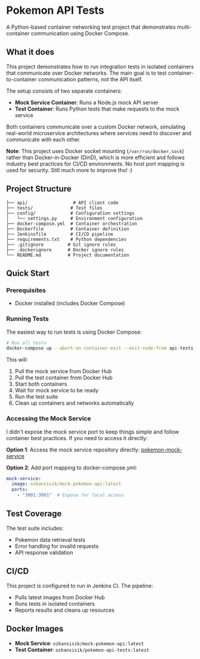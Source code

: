 # Pokemon API Tests

A Python-based container networking test project that demonstrates multi-container communication using Docker Compose.

## What it does

This project demonstrates how to run integration tests in isolated containers that communicate over Docker networks. The main goal is to test container-to-container communication patterns, not the API itself. 

The setup consists of two separate containers:
- **Mock Service Container**: Runs a Node.js mock API server
- **Test Container**: Runs Python tests that make requests to the mock service

Both containers communicate over a custom Docker network, simulating real-world microservice architectures where services need to discover and communicate with each other.

**Note**: This project uses Docker socket mounting (`/var/run/docker.sock`) rather than Docker-in-Docker (DinD), which is more efficient and follows industry best practices for CI/CD environments. No host port mapping is used for security. Still much more to improve tho! :)

## Project Structure

```
├── api/                 # API client code
├── tests/              # Test files
├── config/             # Configuration settings
│   └── settings.py     # Environment configuration
├── docker-compose.yml  # Container orchestration
├── Dockerfile          # Container definition
├── Jenkinsfile         # CI/CD pipeline
├── requirements.txt    # Python dependencies
├── .gitignore         # Git ignore rules
├── .dockerignore      # Docker ignore rules
└── README.md          # Project documentation
```

## Quick Start

### Prerequisites
- Docker installed (includes Docker Compose)

### Running Tests

The easiest way to run tests is using Docker Compose:

```bash
# Run all tests
docker-compose up --abort-on-container-exit --exit-code-from api-tests
```

This will:
1. Pull the mock service from Docker Hub
2. Pull the test container from Docker Hub  
3. Start both containers
4. Wait for mock service to be ready
5. Run the test suite
6. Clean up containers and networks automatically

### Accessing the Mock Service

I didn't expose the mock service port to keep things simple and follow container best practices. If you need to access it directly:

**Option 1**: Access the mock service repository directly: [pokemon-mock-service](https://github.com/OzkanSisik/pokemon-mock-service)

**Option 2**: Add port mapping to docker-compose.yml:
```yaml
mock-service:
  image: ozkansisik/mock-pokemon-api:latest
  ports:
    - "3001:3001"  # Expose for local access
```

## Test Coverage

The test suite includes:
- Pokemon data retrieval tests
- Error handling for invalid requests
- API response validation

## CI/CD

This project is configured to run in Jenkins CI. The pipeline:
- Pulls latest images from Docker Hub
- Runs tests in isolated containers
- Reports results and cleans up resources

## Docker Images

- **Mock Service**: `ozkansisik/mock-pokemon-api:latest`
- **Test Container**: `ozkansisik/pokemon-api-tests:latest`
```
